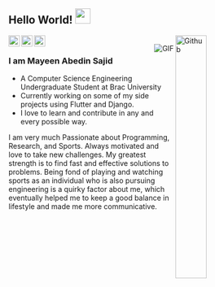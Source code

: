## Hello World! <img src="https://raw.githubusercontent.com/iampavangandhi/iampavangandhi/master/gifs/Hi.gif" width="30px"></h2>

<img width="35%" align="right" alt="Github" src="https://user-images.githubusercontent.com/48678280/88862734-4903af80-d201-11ea-968b-9c939d88a37c.gif" />

<a href="https://www.linkedin.com/in/mayeen-abedin-sajid-50b4a0194/">
  <img align="left" alt="Mayeen's Linkdein" width="22px" src="https://cdn.jsdelivr.net/npm/simple-icons@v3/icons/linkedin.svg" />
</a>
<a href="https://github.com/Mayeen4536/">
  <img align="left" alt="Mayeen's's Github" width="22px" src="https://cdn.jsdelivr.net/npm/simple-icons@v3/icons/github.svg" />
</a>
<a href="https://github.com/Mayeen4536/">
  <img align="left" alt="Mayeen's's Github" width="22px" src="https://cdn.jsdelivr.net/npm/simple-icons@v3/icons/facebook.svg" />
</a>

<br />
<img align="right" alt="GIF" src="https://media.giphy.com/media/13HgwGsXF0aiGY/giphy.gif" />

### I am Mayeen Abedin Sajid

- A Computer Science Engineering Undergraduate Student at Brac University 
- Currently working on some of my side projects using Flutter and Django.
- I love to learn and contribute in any and every possible way.

I am very much Passionate about Programming, Research, and Sports.
Always motivated and love to take new challenges.
My greatest strength is to find fast and effective solutions to problems.
Being fond of playing and watching sports as an individual who is also pursuing engineering is a quirky factor about me,
which eventually helped me to keep a good balance in lifestyle and made me more communicative.


